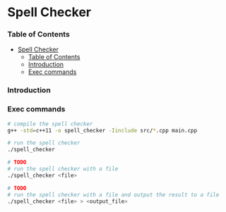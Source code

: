 # Spell Checker

### Table of Contents
- [Spell Checker](#spell-checker)
    - [Table of Contents](#table-of-contents)
    - [Introduction](#introduction)
    - [Exec commands](#exec-commands)

### Introduction

### Exec commands

```bash
# compile the spell checker
g++ -std=c++11 -o spell_checker -Iinclude src/*.cpp main.cpp
```

```bash
# run the spell checker
./spell_checker
```

```bash
# TODO
# run the spell checker with a file
./spell_checker <file>
```

```bash
# TODO
# run the spell checker with a file and output the result to a file
./spell_checker <file> > <output_file>
```

